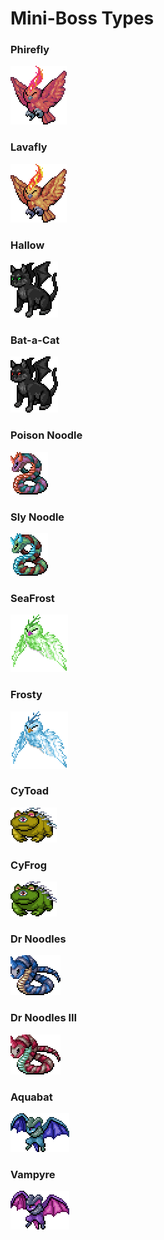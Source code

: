# Mini-Boss Types

### Phirefly

![](<../../../.gitbook/assets/image (35).png>)

### Lavafly

![](<../../../.gitbook/assets/image (26) (1).png>)

### Hallow

![](<../../../.gitbook/assets/image (11) (1).png>)

### Bat-a-Cat

![](<../../../.gitbook/assets/image (42) (1).png>)

### Poison Noodle

![](<../../../.gitbook/assets/image (44).png>)

### Sly Noodle

![](<../../../.gitbook/assets/image (30) (1).png>)

### SeaFrost

![](<../../../.gitbook/assets/image (1) (1).png>)

### Frosty

![](<../../../.gitbook/assets/image (5) (2).png>)

### CyToad

![](<../../../.gitbook/assets/image (22) (1).png>)

### CyFrog

![](<../../../.gitbook/assets/image (20) (1).png>)

### Dr Noodles

![](<../../../.gitbook/assets/image (1) (1) (1).png>)

### Dr Noodles III

![](<../../../.gitbook/assets/image (38).png>)

### Aquabat

![](<../../../.gitbook/assets/image (33) (1).png>)

### Vampyre

![](<../../../.gitbook/assets/image (24) (1) (1).png>)
